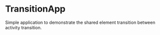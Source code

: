 # TransitionApp
Simple application to demonstrate the shared element transition between activity transition.
